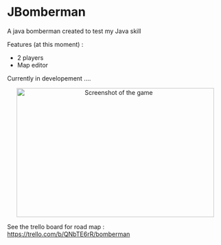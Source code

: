 
# JBomberman
A java bomberman created to test my Java skill

Features (at this moment) :
* 2 players
* Map editor

Currently in developement ....

<p align="center">
  <img width="460" height="300" src="https://preview.ibb.co/eLfijK/Deepin_Capture_cran_zone_de_s_lection_20181002132454.png" alt="Screenshot of the game">
</p>

See the trello board for road map : https://trello.com/b/QNbTE6rR/bomberman
